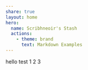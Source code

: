 ```yaml
---
share: true
layout: home
hero:
  name: Scribhneoir's Stash
  actions:
    - theme: brand
      text: Markdown Examples
---
```

hello test 1 2 3